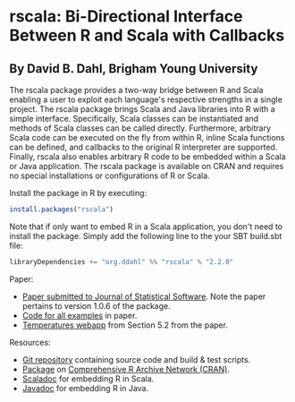 rscala: Bi-Directional Interface Between R and Scala with Callbacks
===================================================================

By David B. Dahl, Brigham Young University
------------------------------------------

The rscala package provides a two-way bridge between R and Scala enabling a
user to exploit each language's respective strengths in a single project. The
rscala package brings Scala and Java libraries into R with a simple interface.
Specifically, Scala classes can be instantiated and methods of Scala classes
can be called directly. Furthermore, arbitrary Scala code can be executed on
the fly from within R, inline Scala functions can be defined, and callbacks to
the original R interpreter are supported. Finally, rscala also enables
arbitrary R code to be embedded within a Scala or Java application.  The rscala
package is available on CRAN and requires no special installations or
configurations of R or Scala. 

Install the package in R by executing:

```R
install.packages("rscala") 
```

Note that if only want to embed R in a Scala application, you don't need to
install the package. Simply add the following line to the your SBT build.sbt
file:

```scala
libraryDependencies += "org.ddahl" %% "rscala" % "2.2.0" 
```

Paper:

* [Paper submitted to Journal of Statistical Software](https://dahl.byu.edu/software/rscala/rscala-jss.pdf). Note the paper pertains to version 1.0.6 of the package.
* [Code for all examples](https://dahl.byu.edu/software/rscala/replication-code.tar.gz) in paper.
* [Temperatures webapp](https://dahl.byu.edu/software/rscala/temperature/) from Section 5.2 from the paper.

Resources:

* [Git repository](https://github.com/dbdahl/rscala) containing source code and build & test scripts.
* [Package](https://cran.r-project.org/package=rscala) on [Comprehensive R Archive Network (CRAN)](http://cran.r-project.org/).
* [Scaladoc](https://dahl.byu.edu/software/rscala/scaladoc/org/ddahl/rscala/RClient.html) for embedding R in Scala.
* [Javadoc](https://dahl.byu.edu/software/rscala/javadoc/org/ddahl/rscala/RClient4Java.html) for embedding R in Java.

